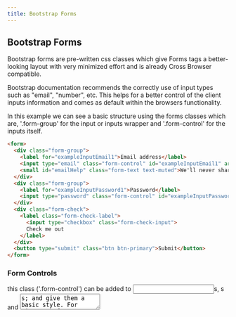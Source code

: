 ```yaml
---
title: Bootstrap Forms
---
```

## Bootstrap Forms
<!-- The article goes here, in GitHub-flavored Markdown. Feel free to add YouTube videos, images, and CodePen/JSBin embeds  -->
Bootstrap forms are pre-written css classes which give Forms tags a better-looking layout with very minimized effort and is already Cross Browser compatible.

Bootstrap documentation recommends the correctly use of input types such as "email", "number", etc. This helps for a better control of the client inputs information and comes as default within 
the browsers functionality.

In this example we can see a basic structure using the forms classes which are, '.form-group' for the input or inputs wrapper and '.form-control' for the inputs itself.

```html
<form>
  <div class="form-group">
    <label for="exampleInputEmail1">Email address</label>
    <input type="email" class="form-control" id="exampleInputEmail1" aria-describedby="emailHelp" placeholder="Enter email">
    <small id="emailHelp" class="form-text text-muted">We'll never share your email with anyone else.</small>
  </div>
  <div class="form-group">
    <label for="exampleInputPassword1">Password</label>
    <input type="password" class="form-control" id="exampleInputPassword1" placeholder="Password">
  </div>
  <div class="form-check">
    <label class="form-check-label">
      <input type="checkbox" class="form-check-input">
      Check me out
    </label>
  </div>
  <button type="submit" class="btn btn-primary">Submit</button>
</form>
```
### Form Controls
this class ('.form-control') can be added to <input>s, s and <textarea>s; and give them a basic style. For <input>s of type “file” there is an extra class '.form-control-file' which replace the '.form-control' one for this element.

### Sizing 
'.form-control' comes with a default size (padding), but there are 2 more sizing options, '.form-control-lg' and '.form-control-sm'

```html
<input class="form-control form-control-lg" type="text" placeholder=".form-control-lg">
<input class="form-control" type="text" placeholder="Default input">
<input class="form-control form-control-sm" type="text" placeholder=".form-control-sm">
```
these can be applied to every element that accepts this classes. 

### Readonly 
This is a parameter that Bootstrap (V.4) use as an Attribute to disable the input function and to display it as an Info field. There is also an option to add no styles for 'readonly' fields by adding the class '.form-control-plaintext' to it. 

```html
<form>
  <div class="form-group row">
    <div class="col-sm-10">
      <input class="form-control" type="text" placeholder="Readonly input here…" readonly> 
    </div>
  </div>
  <div class="form-group row">
    <label for="staticEmail" class="col-sm-2 col-form-label">Email</label>
    <div class="col-sm-10">
      <input type="text" readonly class="form-control-plaintext" id="staticEmail" value="email@example.com">
    </div>
  </div>
</form>
```

### Checkboxes and radios 
These are standard html elements. Bootstrap has extra classes for these, '.form-check', 'form-check-label' -> which wraps the input field and the text that explain what for, it is and ','.form-check-input' for the input itself.

```html
<div class="form-check">
  <label class="form-check-label">
    <input class="form-check-input" type="checkbox" value="">
    I learn a lot with freecodecamp.org
  </label>
</div>
<div class="form-check disabled">
  <label class="form-check-label">
    <input class="form-check-input" type="checkbox" value="" disabled>
    I want to keep learning with freecodecamp.org
  </label>
</div>
```

### Inline 
There is an option to set checkboxes or radio buttons in a line. This can get done by adding an extra class to the wrapper div ('.form-check') , '.form-check-inline'.

```html
<div class="form-check form-check-inline">
  <label class="form-check-label">
    <input class="form-check-input" type="checkbox" id="inlineCheckbox1" value="option1"> 1
  </label>
</div>
<div class="form-check form-check-inline">
  <label class="form-check-label">
    <input class="form-check-input" type="checkbox" id="inlineCheckbox2" value="option2"> 2
  </label>
</div>
<div class="form-check form-check-inline disabled">
  <label class="form-check-label">
    <input class="form-check-input" type="checkbox" id="inlineCheckbox3" value="option3" disabled> 3
  </label>
</div>
```


#### More Information:
<!-- Please add any articles you think might be helpful to read before writing the article -->


